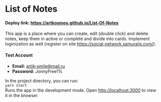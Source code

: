 # List of Notes

#### Deploy link: https://artkosmos.github.io/List-Of-Notes

This app is a place where you can create, edit (double click) and delete notes, 
keep them in active or complete and divide into cards. 
Implement loginization as well (register on site https://social-network.samuraijs.com/).

#### Test Account

- **Email:** artik-smile@mail.ru
- **Password:** JonnyFree1%

In the project directory, you can run:  
`yarn start`  
Runs the app in the development mode.
Open [http://localhost:3000](http://localhost:3000) to view it in the browser.

